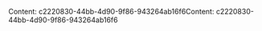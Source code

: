 <span data-ttu-id="2a293-101">Content: c2220830-44bb-4d90-9f86-943264ab16f6</span><span class="sxs-lookup"><span data-stu-id="2a293-101">Content: c2220830-44bb-4d90-9f86-943264ab16f6</span></span>